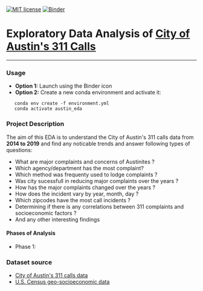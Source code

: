 [![MIT license](https://img.shields.io/badge/License-MIT-blue.svg)](https://lbesson.mit-license.org/) [![Binder](https://mybinder.org/badge_logo.svg)](https://mybinder.org/v2/gh/hurshd0/Austin-311-Data-Analysis/master)

# Exploratory Data Analysis of [City of Austin's 311 Calls](https://data.austintexas.gov/Utilities-and-City-Services/311-Unified-Data)
------
### Usage

- **Option 1:** Launch using the Binder icon
- **Option 2:** Create a new conda environment and activate it:
```linux
   conda env create -f environment.yml
   conda activate austin_eda
```

### Project Description

The aim of this EDA is to understand the City of Austin's 311 calls data from **2014 to 2019** and find any noticable trends and answer following types of questions:


- What are major complaints and concerns of Austinites ?
- Which agency/department has the most complaint?
- Which method was frequenty used to lodge complaints ?
- Was city sucessfull in reducing major complaints over the years ?
- How has the major complaints changed over the years ?
- How does the incident vary by year, month, day ?
- Which zipcodes have the most call incidents ?
- Determining if there is any correlations between 311 complaints and socioeconomic factors ?
- And any other interesting findings


#### Phases of Analysis

- Phase 1: 




### Dataset source

- [City of Austin's 311 calls data](https://data.austintexas.gov/)
- [U.S. Census geo-socioeconomic data](https://www.census.gov/programs-surveys/acs/)

